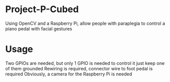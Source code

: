 # Project-P-Cubed
Using OpenCV and a Raspberry Pi, allow people with paraplegia to control a piano pedal with facial gestures

# Usage
Two GPIOs are needed, but only 1 GPIO is needed to control it just keep one of them grounded
Rewiring is required, connector wire to foot pedal is required
Obviously, a camera for the Raspberry Pi is needed
